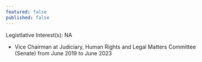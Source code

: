 ```yaml
---
featured: false
published: false
---
```

Legistlative Interest(s): NA

* Vice Chairman at Judiciary, Human Rights and Legal Matters Committee (Senate) from June 2019 to June 2023